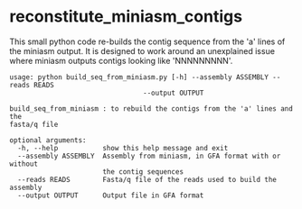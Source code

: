 # reconstitute_miniasm_contigs

This small python code re-builds the contig sequence from the 'a' lines of the miniasm output. It is designed to work around an unexplained issue where miniasm outputs contigs looking like 'NNNNNNNNN'.

```
usage: python build_seq_from_miniasm.py [-h] --assembly ASSEMBLY --reads READS
                                 --output OUTPUT

build_seq_from_miniasm : to rebuild the contigs from the 'a' lines and the
fasta/q file

optional arguments:
  -h, --help           show this help message and exit
  --assembly ASSEMBLY  Assembly from miniasm, in GFA format with or without
                       the contig sequences
  --reads READS        Fasta/q file of the reads used to build the assembly
  --output OUTPUT      Output file in GFA format

```
